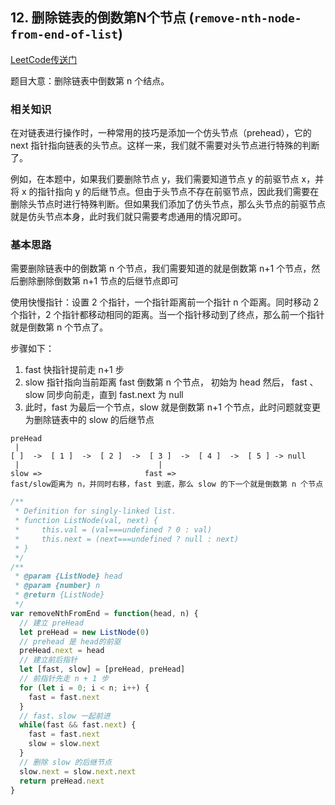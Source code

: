 ## 12. 删除链表的倒数第N个节点 (`remove-nth-node-from-end-of-list`)

[LeetCode传送门](https://leetcode-cn.com/problems/remove-nth-node-from-end-of-list/)

题目大意：删除链表中倒数第 n 个结点。

### 相关知识
在对链表进行操作时，一种常用的技巧是添加一个仿头节点（prehead），它的 next 指针指向链表的头节点。这样一来，我们就不需要对头节点进行特殊的判断了。

例如，在本题中，如果我们要删除节点 y，我们需要知道节点 y 的前驱节点 x，并将 x 的指针指向 y 的后继节点。但由于头节点不存在前驱节点，因此我们需要在删除头节点时进行特殊判断。但如果我们添加了仿头节点，那么头节点的前驱节点就是仿头节点本身，此时我们就只需要考虑通用的情况即可。

### 基本思路
需要删除链表中的倒数第 n 个节点，我们需要知道的就是倒数第 n+1 个节点，然后删除删除倒数第 n+1 节点的后继节点即可

使用快慢指针：设置 2 个指针，一个指针距离前一个指针 n 个距离。同时移动 2 个指针，2 个指针都移动相同的距离。当一个指针移动到了终点，那么前一个指针就是倒数第 n 个节点了。

步骤如下：
1. fast 快指针提前走 n+1 步
2. slow 指针指向当前距离 fast 倒数第 n 个节点， 初始为 head 然后， fast 、 slow 同步向前走，直到 fast.next 为 null
3. 此时，fast 为最后一个节点，slow 就是倒数第 n+1 个节点，此时问题就变更为删除链表中的 slow 的后继节点

```
preHead
 |
[ ]  ->  [ 1 ]  ->  [ 2 ]  ->  [ 3 ]  ->  [ 4 ]  ->  [ 5 ] -> null
 |                               |                         
slow =>                       fast =>
fast/slow距离为 n，并同时右移，fast 到底，那么 slow 的下一个就是倒数第 n 个节点

```

```JavaScript
/**
 * Definition for singly-linked list.
 * function ListNode(val, next) {
 *     this.val = (val===undefined ? 0 : val)
 *     this.next = (next===undefined ? null : next)
 * }
 */
/**
 * @param {ListNode} head
 * @param {number} n
 * @return {ListNode}
 */
var removeNthFromEnd = function(head, n) {
  // 建立 preHead
  let preHead = new ListNode(0)
  // prehead 是 head的前驱
  preHead.next = head
  // 建立前后指针
  let [fast, slow] = [preHead, preHead]
  // 前指针先走 n + 1 步
  for (let i = 0; i < n; i++) {
    fast = fast.next
  }
  // fast、slow 一起前进
  while(fast && fast.next) {
    fast = fast.next
    slow = slow.next
  }
  // 删除 slow 的后继节点
  slow.next = slow.next.next
  return preHead.next
}
```